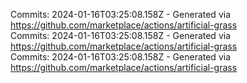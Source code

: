 Commits: 2024-01-16T03:25:08.158Z - Generated via https://github.com/marketplace/actions/artificial-grass
<br>
Commits: 2024-01-16T03:25:08.158Z - Generated via https://github.com/marketplace/actions/artificial-grass
<br>
Commits: 2024-01-16T03:25:08.158Z - Generated via https://github.com/marketplace/actions/artificial-grass
<br>

